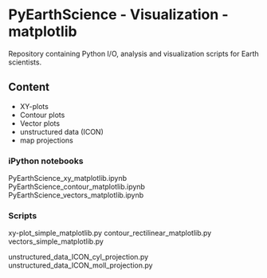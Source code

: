 # PyEarthScience - Visualization - matplotlib
Repository containing Python I/O, analysis and visualization scripts for Earth scientists.

## Content
- XY-plots
- Contour plots
- Vector plots
- unstructured data (ICON)
- map projections

### iPython notebooks
PyEarthScience_xy_matplotlib.ipynb
PyEarthScience_contour_matplotlib.ipynb
PyEarthScience_vectors_matplotlib.ipynb

### Scripts
xy-plot_simple_matplotlib.py
contour_rectilinear_matplotlib.py
vectors_simple_matplotlib.py

unstructured_data_ICON_cyl_projection.py
unstructured_data_ICON_moll_projection.py
